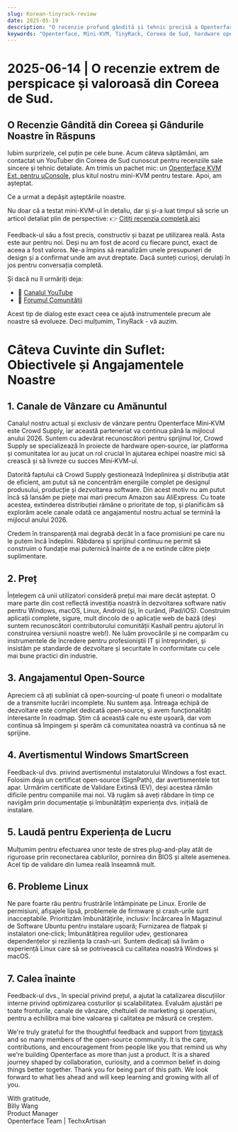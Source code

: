 ```yaml
---
slug: Korean-tinyrack-review
date: 2025-05-19
description: "O recenzie profund gândită și tehnic precisă a Openterface Mini-KVM din partea comunității TinyRack din Coreea de Sud, urmată de un răspuns transparent și sincer din partea echipei noastre. Acest schimb evidențiază feedback-ul din utilizarea reală, angajamentul nostru open-source și călătoria împărtășită de îmbunătățire a instrumentelor prin colaborarea comunității."
keywords: "Openterface, Mini-KVM, TinyRack, Coreea de Sud, hardware open source, USB KVM, suport Linux, recenzie comunitate, feedback sincer, recenzie tehnică, Windows KVM, răspuns hardware open, Crowd Supply, GitHub, roadmap dezvoltare"
---
```


# 2025-06-14 | O recenzie extrem de perspicace și valoroasă din Coreea de Sud.

## O Recenzie Gândită din Coreea și Gândurile Noastre în Răspuns

Iubim surprizele, cel puțin pe cele bune. Acum câteva săptămâni, am contactat un YouTuber din Coreea de Sud cunoscut pentru recenziile sale sincere și tehnic detaliate. Am trimis un pachet mic: un [Openterface KVM Ext. pentru uConsole](https://shop.techxartisan.com/products/openterface-kvm-ext-for-uconsole), plus kitul nostru mini-KVM pentru testare. Apoi, am așteptat.

Ce a urmat a depășit așteptările noastre.

Nu doar că a testat mini-KVM-ul în detaliu, dar și și-a luat timpul să scrie un articol detaliat plin de perspective:
👉 [Citiți recenzia completă aici](https://tinyrack.kr/review/openterface)

Feedback-ul său a fost precis, constructiv și bazat pe utilizarea reală. Asta este aur pentru noi. Deși nu am fost de acord cu fiecare punct, exact de aceea a fost valoros. Ne-a împins să reanalizăm unele presupuneri de design și a confirmat unde am avut dreptate. Dacă sunteți curioși, derulați în jos pentru conversația completă.

Și dacă nu îl urmăriți deja:
- 🎥 [Canalul YouTube](https://youtube.com/@tinyrack)
- 💬 [Forumul Comunității](https://forum.tinyrack.kr)

Acest tip de dialog este exact ceea ce ajută instrumentele precum ale noastre să evolueze. Deci mulțumim, TinyRack - vă auzim.

# Câteva Cuvinte din Suflet: Obiectivele și Angajamentele Noastre

## 1. Canale de Vânzare cu Amănuntul
Canalul nostru actual și exclusiv de vânzare pentru Openterface Mini‑KVM este Crowd Supply, iar această parteneriat va continua până la mijlocul anului 2026. Suntem cu adevărat recunoscători pentru sprijinul lor, Crowd Supply se specializează în proiecte de hardware open‑source, iar platforma și comunitatea lor au jucat un rol crucial în ajutarea echipei noastre mici să crească și să livreze cu succes Mini‑KVM-ul.

Datorită faptului că Crowd Supply gestionează îndeplinirea și distribuția atât de eficient, am putut să ne concentrăm energiile complet pe designul produsului, producție și dezvoltarea software. Din acest motiv nu am putut încă să lansăm pe piețe mai mari precum Amazon sau AliExpress. Cu toate acestea, extinderea distribuției rămâne o prioritate de top, și planificăm să explorăm acele canale odată ce angajamentul nostru actual se termină la mijlocul anului 2026.

Credem în transparență mai degrabă decât în a face promisiuni pe care nu le putem încă îndeplini. Răbdarea și sprijinul continuu ne permit să construim o fundație mai puternică înainte de a ne extinde către piețe suplimentare.

## 2. Preț
Înțelegem că unii utilizatori consideră prețul mai mare decât așteptat. O mare parte din cost reflectă investiția noastră în dezvoltarea software nativ pentru Windows, macOS, Linux, Android (și, în curând, iPad/iOS). Construim aplicații complete, sigure, mult dincolo de o aplicație web de bază (deși suntem recunoscători contributorului comunității Kashall pentru ajutorul în construirea versiunii noastre web!). Ne luăm provocările și ne comparăm cu instrumentele de încredere pentru profesioniștii IT și întreprinderi, și insistăm pe standarde de dezvoltare și securitate în conformitate cu cele mai bune practici din industrie.

## 3. Angajamentul Open-Source
Apreciem că ați subliniat că open‑sourcing-ul poate fi uneori o modalitate de a transmite lucrări incomplete. Nu suntem așa. Întreaga echipă de dezvoltare este complet dedicată open‑source, și avem funcționalități interesante în roadmap. Știm că această cale nu este ușoară, dar vom continua să împingem și sperăm că comunitatea noastră va continua să ne sprijine.

## 4. Avertismentul Windows SmartScreen
Feedback-ul dvs. privind avertismentul instalatorului Windows a fost exact. Folosim deja un certificat open‑source (SignPath), dar avertismentele tot apar. Urmărim certificate de Validare Extinsă (EV), deși acestea rămân dificile pentru companiile mai noi. Vă rugăm să aveți răbdare în timp ce navigăm prin documentație și îmbunătățim experiența dvs. inițială de instalare.

## 5. Laudă pentru Experiența de Lucru
Mulțumim pentru efectuarea unor teste de stres plug-and-play atât de riguroase prin reconectarea cablurilor, pornirea din BIOS și altele asemenea. Acel tip de validare din lumea reală înseamnă mult.

## 6. Probleme Linux
Ne pare foarte rău pentru frustrările întâmpinate pe Linux. Erorile de permisiuni, afișajele lipsă, problemele de firmware și crash-urile sunt inacceptabile. Prioritizăm îmbunătățirile, inclusiv: Încărcarea în Magazinul de Software Ubuntu pentru instalare ușoară; Furnizarea de flatpak și instalatori one‑click; Îmbunătățirea regulilor udev, gestionarea dependențelor și reziliența la crash-uri. Suntem dedicați să livrăm o experiență Linux care să se potrivească cu calitatea noastră Windows și macOS.

## 7. Calea înainte
Feedback-ul dvs., în special privind prețul, a ajutat la catalizarea discuțiilor interne privind optimizarea costurilor și scalabilitatea. Evaluăm ajustări pe toate fronturile, canale de vânzare, cheltuieli de marketing și operațiuni, pentru a echilibra mai bine valoarea și calitatea pe măsură ce creștem.

We're truly grateful for the thoughtful feedback and support from [tinyrack](https://www.youtube.com/@tinyrack) and so many members of the open-source community. It is the care, contributions, and encouragement from people like you that remind us why we're building Openterface as more than just a product. It is a shared journey shaped by collaboration, curiosity, and a common belief in doing things better together. Thank you for being part of this path. We look forward to what lies ahead and will keep learning and growing with all of you.

With gratitude,  
Billy Wang  
Product Manager  
Openterface Team | TechxArtisan
